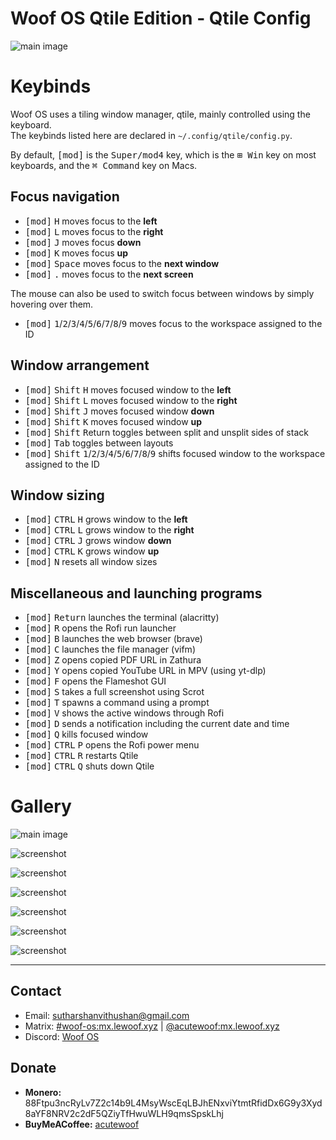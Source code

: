 # Woof OS Qtile Edition - Qtile Config

![main image](https://os.lewoof.xyz/images/qtile/s4.png)

# Keybinds

Woof OS uses a tiling window manager, qtile, mainly controlled using the keyboard.  
The keybinds listed here are declared in `~/.config/qtile/config.py`.

By default, <kbd>[mod]</kbd> is the <kbd>Super/mod4</kbd> key, which is the <kbd>⊞ Win</kbd> key on most keyboards, and the <kbd>⌘ Command</kbd> key on Macs.

## Focus navigation

- <kbd>[mod]</kbd> <kbd>H</kbd> moves focus to the **left**
- <kbd>[mod]</kbd> <kbd>L</kbd> moves focus to the **right**
- <kbd>[mod]</kbd> <kbd>J</kbd> moves focus **down**
- <kbd>[mod]</kbd> <kbd>K</kbd> moves focus **up**
- <kbd>[mod]</kbd> <kbd>Space</kbd> moves focus to the **next window**
- <kbd>[mod]</kbd> <kbd>.</kbd> moves focus to the **next screen**

The mouse can also be used to switch focus between windows by simply hovering over them.

- <kbd>[mod]</kbd> <kbd>1</kbd>/<kbd>2</kbd>/<kbd>3</kbd>/<kbd>4</kbd>/<kbd>5</kbd>/<kbd>6</kbd>/<kbd>7</kbd>/<kbd>8</kbd>/<kbd>9</kbd> moves focus to the workspace assigned to the ID

## Window arrangement

- <kbd>[mod]</kbd> <kbd>Shift</kbd> <kbd>H</kbd> moves focused window to the **left**
- <kbd>[mod]</kbd> <kbd>Shift</kbd> <kbd>L</kbd> moves focused window to the **right**
- <kbd>[mod]</kbd> <kbd>Shift</kbd> <kbd>J</kbd> moves focused window **down**
- <kbd>[mod]</kbd> <kbd>Shift</kbd> <kbd>K</kbd> moves focused window **up**
- <kbd>[mod]</kbd> <kbd>Shift</kbd> <kbd>R</kbd>eturn toggles between split and unsplit sides of stack
- <kbd>[mod]</kbd> <kbd>Tab</kbd> toggles between layouts
- <kbd>[mod]</kbd> <kbd>Shift</kbd> <kbd>1</kbd>/<kbd>2</kbd>/<kbd>3</kbd>/<kbd>4</kbd>/<kbd>5</kbd>/<kbd>6</kbd>/<kbd>7</kbd>/<kbd>8</kbd>/<kbd>9</kbd> shifts focused window to the workspace assigned to the ID

## Window sizing

- <kbd>[mod]</kbd> <kbd>CTRL</kbd> <kbd>H</kbd> grows window to the **left**
- <kbd>[mod]</kbd> <kbd>CTRL</kbd> <kbd>L</kbd> grows window to the **right**
- <kbd>[mod]</kbd> <kbd>CTRL</kbd> <kbd>J</kbd> grows window **down**
- <kbd>[mod]</kbd> <kbd>CTRL</kbd> <kbd>K</kbd> grows window **up**
- <kbd>[mod]</kbd> <kbd>N</kbd> resets all window sizes

## Miscellaneous and launching programs

- <kbd>[mod]</kbd> <kbd>Return</kbd> launches the terminal (alacritty)
- <kbd>[mod]</kbd> <kbd>R</kbd> opens the Rofi run launcher
- <kbd>[mod]</kbd> <kbd>B</kbd> launches the web browser (brave)
- <kbd>[mod]</kbd> <kbd>C</kbd> launches the file manager (vifm)
- <kbd>[mod]</kbd> <kbd>Z</kbd> opens copied PDF URL in Zathura
- <kbd>[mod]</kbd> <kbd>Y</kbd> opens copied YouTube URL in MPV (using yt-dlp)
- <kbd>[mod]</kbd> <kbd>F</kbd> opens the Flameshot GUI
- <kbd>[mod]</kbd> <kbd>S</kbd> takes a full screenshot using Scrot
- <kbd>[mod]</kbd> <kbd>T</kbd> spawns a command using a prompt
- <kbd>[mod]</kbd> <kbd>V</kbd> shows the active windows through Rofi
- <kbd>[mod]</kbd> <kbd>D</kbd> sends a notification including the current date and time
- <kbd>[mod]</kbd> <kbd>Q</kbd> kills focused window
- <kbd>[mod]</kbd> <kbd>CTRL</kbd> <kbd>P</kbd> opens the Rofi power menu
- <kbd>[mod]</kbd> <kbd>CTRL</kbd> <kbd>R</kbd> restarts Qtile
- <kbd>[mod]</kbd> <kbd>CTRL</kbd> <kbd>Q</kbd> shuts down Qtile

# Gallery

![main image](https://os.lewoof.xyz/images/qtile/s4.png)

![screenshot](https://os.lewoof.xyz/images/qtile/s0.png)

![screenshot](https://os.lewoof.xyz/images/qtile/s1.png)

![screenshot](https://os.lewoof.xyz/images/qtile/s2.png)

![screenshot](https://os.lewoof.xyz/images/qtile/s3.png)

![screenshot](https://os.lewoof.xyz/images/qtile/s5.png)

![screenshot](https://os.lewoof.xyz/images/qtile/s6.png)

---

## Contact

- Email: [sutharshanvithushan@gmail.com](mailto:sutharshanvithushan@gmail.com)
- Matrix: [#woof-os:mx.lewoof.xyz](https://matrix.to/#/#woof-os:matrix.org) | [@acutewoof:mx.lewoof.xyz](https://matrix.to/#/@acutewoof:matrix.org)
- Discord: [Woof OS](https://discord.gg/2G2yGUAXUS)

## Donate

- **Monero:** 88Ftpu3ncRyLv7Z2c14b9L4MsyWscEqLBJhENxviYtmtRfidDx6G9y3Xyd8aYF8NRV2c2dF5QZiyTfHwuWLH9qmsSpskLhj
- **BuyMeACoffee:** [acutewoof](https://buymeacoffee.com/acutewoof)
